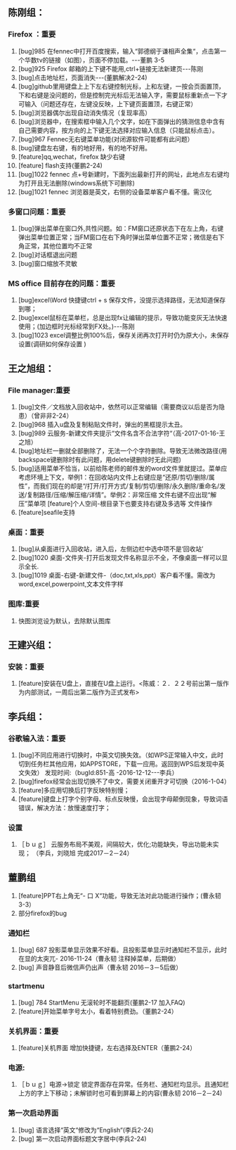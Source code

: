
## 陈刚组：
### Firefox ：重要

1. [bug]985 在fennec中打开百度搜索，输入“郭德纲于谦相声全集“，点击第一个华数tv的链接（如图），页面不停加载。---董鹏 3-5
2. [bug]925 Firefox 邮箱的上下键不能用,ctrl+链接无法新建页---陈刚
3. [bug]点击地址栏，页面消失---(董鹏解决2-24)
4. [bug]github里用键盘上上下左右键控制光标，上和左键，一按会页面置顶，下和右键是没问题的，但是控制完光标后无法输入字，需要鼠标重新点一下才可输入（问题还存在，左键没反映，上下键页面置顶，右键正常）
5. [bug]浏览器偶尔出现自动消失情况（复现率高）
6. [bug]浏览器中，在搜索框中输入几个文字，如在下面弹出的猜测信息中含有自己需要内容，按方向的上下键无法选择对应输入信息（只能鼠标点击）。
7. [bug]967 Fennec无右键菜单功能(对闭源软件可能都有此问题）
8. [bug]键盘左右键，有的地好用，有的地不好用。
9. [feature]qq,wechat，firefox 缺少右键
10. [feature] flash支持(董鹏2-24)
11. [bug]1022 fennec 点+号新建时，下面列出最新打开的网址，此地点左右键均为打开且无法删除(windows系统下可删除) 
12. [bug]1021 fennec 浏览器是英文，右侧的设备菜单客户看不懂。需汉化 	



### 多窗口问题：重要

1. [bug]弹出菜单在窗口外,共性问题。如：FM窗口还原状态下在左上角，右键弹出菜单位置正常；当FM窗口在右下角时弹出菜单位置不正常；微信是右下角正常，其他位置均不正常
2. [bug]对话框退出问题
3. [bug]窗口缩放不灵敏

### MS office 目前存在的问题：重要
1. [bug]excel\Word 快捷键ctrl + s 保存文件，没提示选择路径，无法知道保存到哪；
2. [bug]excel鼠标在菜单栏，总是出现fx让编辑的提示，导致功能变灰无法快速使用；(加边框时光标经常到FX处。)---陈刚
3. [bug]1023 	 excel调整比例100%后，保存关闭再次打开时仍为原大小，未保存设置(调研如何保存设置 ) 	

## 王之旭组：
### File manager:重要
1. [bug]文件／文档放入回收站中，依然可以正常编辑（需要商议以后是否为隐患）（曾非非2-24）
2. [bug]968 插入u盘及复制粘贴文件时，弹出的黑框提示太丑。
3. [bug]989 云服务-新建文件夹提示“文件名含不合法字符“（高-2017-01-16-王之旭）
4. [bug]地址栏一删就全部删除了，无法一个个字符删除。导致无法微改路径(用backspace键删除时有此问题，用delete键删除时无此问题)
5. [bug]适用菜单不恰当，以前给陈老师的邮件发的word文件里就提过。菜单应考虑环境上下文，举例1：在回收站内文件上右键应是“还原/剪切/删除/属性”，而我们现在的却是“/打开/打开方式/复制/剪切/删除/永久删除/重命名/发送/复制路径/压缩/解压缩/详情”。举例2：非常压缩 文件右键不应出现“解压”菜单项 [feature]个人空间-根目录下也要支持右键及多选等 文件操作
6. [feature]seafile支持

### 桌面：重要
1. [bug]从桌面进行入回收站，进入后，左侧边栏中选中项不是‘回收站’
2. [bug]1020  桌面-文件夹-打开后发现文件名称显示不全，不像桌面一样可以显示全长. 	
3. [bug]1019 	桌面-右键-新建文件-（doc,txt,xls,ppt）客户看不懂。需改为word,excel,powerpoint,文本文件字样 	


### 图库:重要
1. 快图浏览设为默认，去除默认图库


## 王建兴组：
### 安装：重要
1. [feature]安装在U盘上，直接在U盘上运行。<陈威：２．２２号前出第一版作为内部测试，一周后出第二版作为正式发布>


## 李兵组：
### 谷歌输入法：重要
1. [bug]不同应用进行切换时，中英文切换失效。（如WPS正常输入中文，此时切到任务栏其他应用，如APPSTORE，下载一应用。返回到WPS后发现中英文失效） 发现时间:（bugId:851-高 -2016-12-12---李兵）
2. [bug]firefox经常会出现切换不了中文，需要关闭重开才可切换（2016-1-04）
3. [feature]多应用切换后打字反映特别慢；
4. [feature]键盘上打字个别字母、标点反映慢，会出现字母颠倒现象，导致词语错误，解决方法：放慢速度打字；

### 设置
1. ［ｂｕｇ］ 云服务布局不美观，间隔较大，优化;功能缺失，导出功能未实现； （李兵，刘晓旭 完成2017－2－24）

## 董鹏组
1. [feature]PPT右上角无“- 口 X“功能，导致无法对此功能进行操作；(曹永韧 3-3）
2. 部分firefox的bug

### 通知栏
1. [bug] 687 投影菜单显示效果不好看。且投影菜单显示时通知栏不显示，此时在显的太突兀- 2016-11-24（曹永韧  注释掉菜单，后期做）
2. [bug] 声音静音后微信声仍出声（曹永韧 2016－3－5后做）

### startmenu
1. [bug] 784 StartMenu 无滚轮时不能翻页(董鹏2-17 加入FAQ)
2. [feature]开始菜单字号太小，看着特别费劲。（董鹏2-24）

### 关机界面：重要
1. [feature]关机界面 增加快捷键，左右选择及ENTER（董鹏2-24）

### 电源:
1. ［ｂｕｇ］电源->锁定 锁定界面存在异常。任务栏、通知栏均显示。且通知栏上方的字上下移动；未解锁时也可看到屏幕上的内容(曹永韧  2016－2－24)

### 第一次启动界面
1. [bug] 语言选择“英文“修改为“English“(李兵2-24)
2. [bug] 第一次启动界面标题文字居中(李兵2-24)
